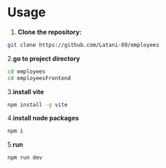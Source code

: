 
# Usage
1. **Clone the repository:**
```bash
git clone https://github.com/Latani-09/employees
```
2.**go to project directory**
```bash
cd employees
cd employeesFrontend
```
3.**install vite**
```bash
npm install -g vite
```
4.**install node packages**
```bash
npm i
```
5.**run**
```bash
npm run dev
```

    


